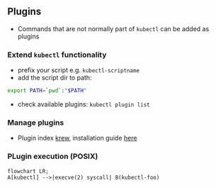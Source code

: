 ## Plugins

* Commands that are not normally part of `kubectl` can be added as plugins

### Extend `kubectl` functionality

* prefix your script e.g. `kubectl-scriptname`
* add the script dir to path: 
```bash 
export PATH=`pwd`:"$PATH"
```
* check available plugins: `kubectl plugin list`

### Manage plugins

* Plugin index [krew](https://krew.sigs.k8s.io/plugins/), installation guide [here](https://krew.sigs.k8s.io/docs/user-guide/setup/install/#bash)

### PLugin execution (POSIX)

```mermaid
flowchart LR;
A[kubectl] -->|execve(2) syscall| B(kubectl-foo)
```